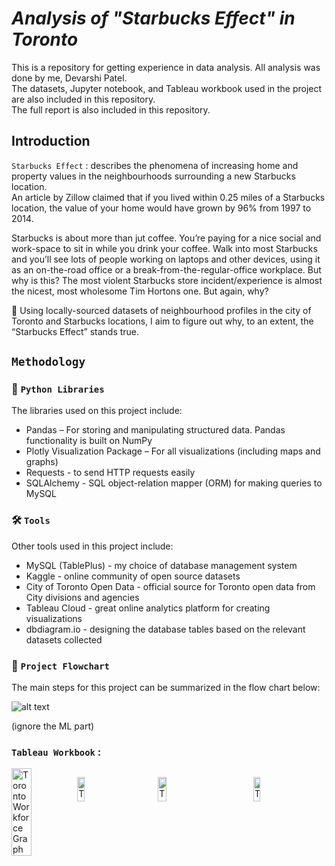 # <em>Analysis of "Starbucks Effect" in Toronto</em>
This is a repository for getting experience in data analysis. All analysis was done by me, Devarshi Patel.<br />
The datasets, Jupyter notebook, and Tableau workbook used in the project are also included in this repository.<br />
The full report is also included in this repository.

## Introduction
`Starbucks Effect` : describes the phenomena of increasing home and property values in the neighbourhoods surrounding a new Starbucks location.<br />
An article by Zillow claimed that if you lived within 0.25 miles of a Starbucks location, the value of your home would have grown by 96% from 1997 to 2014.<br />

Starbucks is about more than jut coffee. You’re paying for a nice social and work-space to sit in while you drink your coffee. Walk into most Starbucks and you’ll see lots of people working on laptops and other devices, using it as an on-the-road office or a break-from-the-regular-office workplace. But why is this? The most violent Starbucks store incident/experience is almost the nicest, most wholesome Tim Hortons one. But again, why? <br />

🌱 Using locally-sourced datasets of neighbourhood profiles in the city of Toronto and Starbucks locations, I aim to figure out why, to an extent, the “Starbucks Effect” stands true.

## `Methodology`
### 🐍 `Python Libraries`
The libraries used on this project include:
* Pandas – For storing and manipulating structured data. Pandas functionality is built on NumPy
* Plotly Visualization Package – For all visualizations (including maps and graphs)
*	Requests - to send HTTP requests easily
*	SQLAlchemy - SQL object-relation mapper (ORM) for making queries to MySQL

### 🛠️ `Tools`
Other tools used in this project include:
* MySQL (TablePlus) - my choice of database management system
* Kaggle - online community of open source datasets
* City of Toronto Open Data - official source for Toronto open data from City divisions and agencies
* Tableau Cloud - great online analytics platform for creating visualizations
* dbdiagram.io - designing the database tables based on the relevant datasets collected

### 🔖 `Project Flowchart`
The main steps for this project can be summarized in the flow chart below:

![alt text](https://github.com/jess-data/Coursera_Capstone/blob/main/Screenshot%202020-11-24%20014704.png)

(ignore the ML part)

### `Tableau Workbook` :

<span style="display: flex; flex-direction: row;">
  <img src="https://github.com/devarshi-ap/toronto-starbucks-effect/assets/59234436/5bb95901-fa38-417c-8993-3cc9f69b7231"
     alt="Toronto Workforce Graph"
     width="30%" />

<img src="https://github.com/devarshi-ap/toronto-starbucks-effect/assets/59234436/e1e0c2c8-3d18-4195-85bf-0c2056876b81"
     alt="Toronto Education Graph"
     width="30%" />

<img src="https://github.com/devarshi-ap/toronto-starbucks-effect/assets/59234436/5bb95901-fa38-417c-8993-3cc9f69b7231"
     alt="Toronto Unemployment Graph"
     width="30%" />

<img src="https://github.com/devarshi-ap/toronto-starbucks-effect/assets/59234436/e554f24e-08b1-4a5f-9e49-b7a873a47b60"
     alt="Toronto Income Graph"
     width="30%" />
</div>
